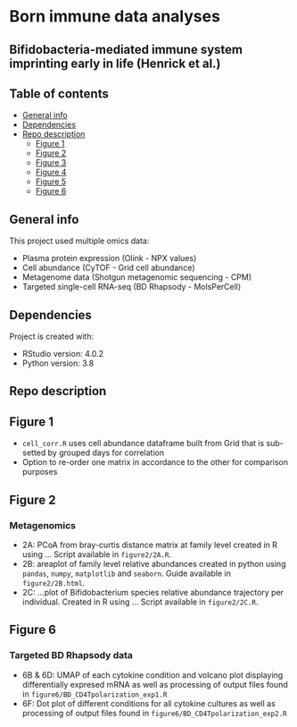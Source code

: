 # Born immune data analyses 
## Bifidobacteria-mediated immune system imprinting early in life (Henrick et al.) 

## Table of contents
* [General info](#general-info)
* [Dependencies](#dependencies)
* [Repo description](#repo-description)
	* [Figure 1](#figure-1)
	* [Figure 2](#figure-2)
	* [Figure 3](#figure-3)
	* [Figure 4](#figure-4)
	* [Figure 5](#figure-5)
	* [Figure 6](#figure-6)

## General info
This project used multiple omics data:
- Plasma protein expression (Olink - NPX values)
- Cell abundance (CyTOF - Grid cell abundance)
- Metagenome data (Shotgun metagenomic sequencing - CPM)
- Targeted single-cell RNA-seq (BD Rhapsody - MolsPerCell)
	
## Dependencies
Project is created with:
* RStudio version: 4.0.2
* Python version: 3.8

## Repo description

## Figure 1 
- ```cell_corr.R``` uses cell abundance dataframe built from Grid that is sub-setted by grouped days for correlation
- Option to re-order one matrix in accordance to the other for comparison purposes

## Figure 2
### Metagenomics
- 2A: PCoA from bray-curtis distance matrix at family level created in R using ... Script available in `figure2/2A.R`.
- 2B: areaplot of family level relative abundances created in python using `pandas`, `numpy`, `matplotlib` and `seaborn`. Guide available in `figure2/2B.html`.
- 2C: ...plot of Bifidobacterium species relative abundance trajectory per individual. Created in R using ... Script available in `figure2/2C.R`. 

## Figure 6
### Targeted BD Rhapsody data
- 6B & 6D: UMAP of each cytokine condition and volcano plot displaying differentially expresed mRNA as well as processing of output files found in ```figure6/BD_CD4Tpolarization_exp1.R```
- 6F: Dot plot of different conditions for all cytokine cultures as well as processing of output files found in ```figure6/BD_CD4Tpolarization_exp2.R```

